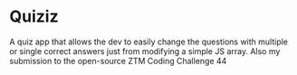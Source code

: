 # Quiziz
A quiz app that allows the dev to easily change the questions with multiple or single correct answers just from modifying a simple JS array. Also my submission to the open-source ZTM Coding Challenge 44
